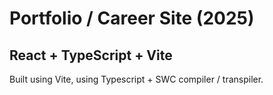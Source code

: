 # Portfolio / Career Site (2025)

## React + TypeScript + Vite

Built using Vite, using Typescript + SWC compiler / transpiler.